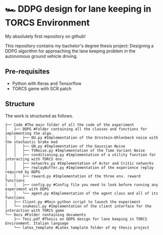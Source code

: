 # 🏎 DDPG design for lane keeping in TORCS Environment
My absolutely first repository on github!

This repository contains my bachelor's degree thesis project: Designing a DDPG algorithm for approaching the lane keeping problem in the autonomous ground vehicle driving.

## Pre-requisites
- Python with Keras and Tensorflow
- TORCS game with SCR patch

## Structure
The work is structured as follows.
```
├── Code #The main folder of all the code of the experiment
│   ├── DDPG #Folder containing all the classes and functions for implementing the algo.
│   │   ├── OU.py #Implementation of the Ornstein–Uhlenbeck noise with the stochastic brake mod
│   │   ├── GN.py #Implementation of the Gaussian Noise
│   │   ├── TVNoise.py #Implementation of the Time Variant Noise
│   │   ├── conditioning.py #Implementation of a utility function for interacting with TORCS env.
│   │   ├── networks.py #Implementation of Actor and Critic networks
│   │   ├── replayBuffer.py #Implementation of the experience replay required by DDPG
│   │   ├── reward.py #Implementation of the three env. reward functions
│   │   ├── config.py #Config file you need to look before running any experiment with DDPG
│   │   └── agent.py #Implementation of the agent class and all of its functions
│   ├── Client.py #Main python script to launch the experiment
│   └── snakeoil.py #Implementation of the client interface for the interaction with TORCS game
└── Docs #Folder containing documents
    ├── Tesi.pdf #Thesis on DDPG design for lane keeping in TORCS Environment. Italian language
    └── latex_template #Latex template folder of my thesis project
    
```
